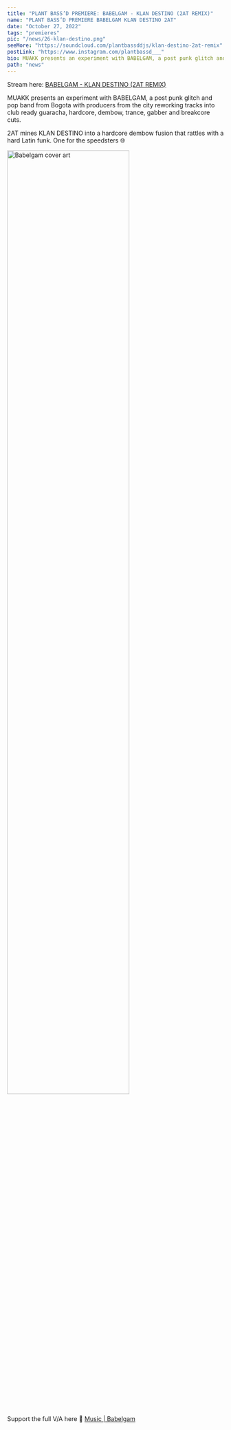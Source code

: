 ```yaml
---
title: "PLANT BASS’D PREMIERE: BABELGAM - KLAN DESTINO (2AT REMIX)"
name: "PLANT BASS’D PREMIERE BABELGAM KLAN DESTINO 2AT"
date: "October 27, 2022"
tags: "premieres"
pic: "/news/26-klan-destino.png"
seeMore: "https://soundcloud.com/plantbassddjs/klan-destino-2at-remix"
postLink: "https://www.instagram.com/plantbassd___"
bio: MUAKK presents an experiment with BABELGAM, a post punk glitch and pop band from Bogota..."
path: "news"
---
```


Stream here: <a href="https://soundcloud.com/plantbassddjs/klan-destino-2at-remix" rel="noopener noreferrer" target="_blank">BABELGAM - KLAN DESTINO (2AT REMIX)</a>

MUAKK presents an experiment with BABELGAM, a post punk glitch and pop band from Bogota with producers from the city reworking tracks into club ready guaracha, hardcore, dembow, trance, gabber and breakcore cuts.

2AT mines KLAN DESTINO into a hardcore dembow fusion that rattles with a hard Latin funk. One for the speedsters 🌐

<img src="/news/26-destino.png" alt="Babelgam cover art" width="75%" />

Support the full V/A here 🌱 [Music | Babelgam](https://babelgam.bandcamp.com/)
